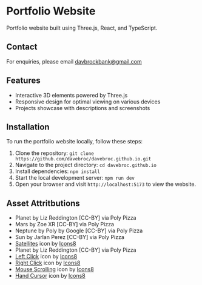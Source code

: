 # Portfolio Website

Portfolio website built using Three.js, React, and TypeScript.

## Contact
For enquiries, please email <a href="mailto:davbrockbank@gmail.com">davbrockbank@gmail.com</a>

## Features

- Interactive 3D elements powered by Three.js
- Responsive design for optimal viewing on various devices
- Projects showcase with descriptions and screenshots
## Installation

To run the portfolio website locally, follow these steps:

1. Clone the repository: `git clone https://github.com/davebroc/davebroc.github.io.git`
2. Navigate to the project directory: `cd davebroc.github.io`
3. Install dependencies: `npm install`
4. Start the local development server: `npm run dev`
5. Open your browser and visit `http://localhost:5173` to view the website.

## Asset Attritbutions
- Planet by Liz Reddington [CC-BY] via Poly Pizza
- Mars by Zoe XR [CC-BY] via Poly Pizza
- Neptune by Poly by Google [CC-BY] via Poly Pizza
- Sun by Jarlan Perez [CC-BY] via Poly Pizza
- <a target="_blank" href="https://icons8.com/icon/57635/satellites">Satellites</a> icon by <a target="_blank" href="https://icons8.com">Icons8</a>
- Planet by Liz Reddington [CC-BY] via Poly Pizza
- <a target="_blank" href="https://icons8.com/icon/10324/left-click">Left Click</a> icon by <a target="_blank" href="https://icons8.com">Icons8</a>
- <a target="_blank" href="https://icons8.com/icon/10324/right-click">Right Click</a> icon by <a target="_blank" href="https://icons8.com">Icons8</a>
- <a target="_blank" href="https://icons8.com/icon/10331/mouse-scrolling">Mouse Scrolling</a> icon by <a target="_blank" href="https://icons8.com">Icons8</a>
- <a target="_blank" href="https://icons8.com/icon/11205/hand-cursor">Hand Cursor</a> icon by <a target="_blank" href="https://icons8.com">Icons8</a>